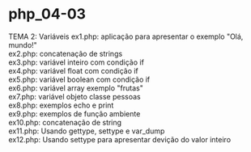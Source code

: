# php_04-03
TEMA 2: Variáveis
ex1.php: aplicação para apresentar o exemplo "Olá, mundo!" <br>
ex2.php: concatenação de strings<br>
ex3.php: variável inteiro com condição if<br>
ex4.php: variável float com condição if<br>
ex5.php: variável boolean com condição if<br>
ex6.php: variável array exemplo "frutas"<br>
ex7.php: variável objeto classe pessoas<br>
ex8.php: exemplos echo e print<br>
ex9.php: exemplos de função ambiente<br>
ex10.php: concatenação de string<br>
ex11.php: Usando gettype, settype e var_dump<br>
ex12.php: Usando settype para apresentar devição do valor inteiro
